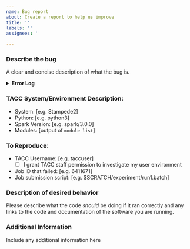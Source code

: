 ```yaml
---
name: Bug report
about: Create a report to help us improve
title: ''
labels: ''
assignees: ''

---
```


### Describe the bug
A clear and concise description of what the bug is.

<details><summary><b>Error Log</b></summary>

```
Paste Error Log Here
```

</details>

### TACC System/Environment Description:
- System: [e.g. Stampede2]
- Python: [e.g. python3]
- Spark Version: [e.g. spark/3.0.0]
- Modules: [output of `module list`]

### To Reproduce:
- TACC Username: [e.g. taccuser]
  - [ ] I grant TACC staff permission to investigate my user environment
- Job ID that failed: [e.g. 6411671]
- Job submission script: [e.g. $SCRATCH/experiment/run1.batch]

### Description of desired behavior
Please describe what the code *should* be doing if it ran correctly and any links to the code and documentation of the software you are running.

### Additional Information
Include any additional information here
